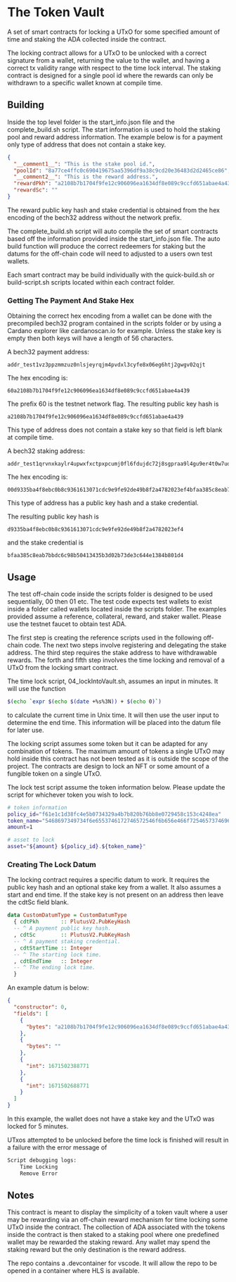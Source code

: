 # The Token Vault

A set of smart contracts for locking a UTxO for some specified amount of time and staking the ADA collected inside the contract.

The locking contract allows for a UTxO to be unlocked with a correct signature from a wallet, returning the value to the wallet, and having a correct tx validity range with respect to the time lock interval. The staking contract is designed for a single pool id where the rewards can only be withdrawn to a specific wallet known at compile time.

## Building

Inside the top level folder is the start_info.json file and the complete_build.sh script. The start information is used to hold the staking pool and reward address information. The example below is for a payment only type of address that does not contain a stake key.

```json
{
  "__comment1__": "This is the stake pool id.",
  "poolId": "8a77ce4ffc0c690419675aa5396df9a38c9cd20e36483d2d2465ce86",
  "__comment2__": "This is the reward address.",
  "rewardPkh": "a2108b7b1704f9fe12c906096ea1634df8e089c9ccfd651abae4a439",
  "rewardSc": ""
}
```

The reward public key hash and stake credential is obtained from the hex encoding of the bech32 address without the network prefix.

The complete_build.sh script will auto compile the set of smart contracts based off the information provided inside the start_info.json file. The auto build function will produce the correct redeemers for staking but the datums for the off-chain code will need to adjusted to a users own test wallets.

Each smart contract may be build individually with the quick-build.sh or build-script.sh scripts located within each contract folder.

### Getting The Payment And Stake Hex

Obtaining the correct hex encoding from a wallet can be done with the precompiled bech32 program contained in the scripts folder or by using a Cardano explorer like cardanoscan.io for example. Unless the stake key is empty then both keys will have a length of 56 characters.

A bech32 payment address:
```
addr_test1vz3ppzmmzuz0nlsjeyrqjm4pvdxl3cyfe8x06eg6htj2gwgv02qjt
```

The hex encoding is:
```
60a2108b7b1704f9fe12c906096ea1634df8e089c9ccfd651abae4a439
```

The prefix 60 is the testnet network flag. The resulting public key hash is

```
a2108b7b1704f9fe12c906096ea1634df8e089c9ccfd651abae4a439
```

This type of address does not contain a stake key so that field is left blank at compile time.

A bech32 staking address:
```
addr_test1qrvnxkaylr4upwxfxctpxpcumj0fl6fdujdc72j8sgpraa9l4gu9er4t0w7udjvt2pqngddn6q4h8h3uv38p8p9cq82qav4lmp
```

The hex encoding is:
```
00d9335ba4f8ebc0b8c9361613071cdc9e9fe92de49b8f2a4782023ef4bfaa385c8eab7bbdc6c98b50413435b3d02b73de3c644e1384b801d4
```

This type of address has a public key hash and a stake credential.

The resulting public key hash is
```
d9335ba4f8ebc0b8c9361613071cdc9e9fe92de49b8f2a4782023ef4
```
and the stake credential is
```
bfaa385c8eab7bbdc6c98b50413435b3d02b73de3c644e1384b801d4
```

## Usage

The test off-chain code inside the scripts folder is designed to be used sequentially, 00 then 01 etc. The test code expects test wallets to exist inside a folder called wallets located inside the scripts folder. The examples provided assume a reference, collateral, reward, and staker wallet. Please use the testnet faucet to obtain test ADA.

The first step is creating the reference scripts used in the following off-chain code. The next two steps involve registering and delegating the stake address. The third step requires the stake address to have withdrawable rewards. The forth and fifth step involves the time locking and removal of a UTxO from the locking smart contract.

The time lock script, 04_lockIntoVault.sh, assumes an input in minutes. It will use the function

```bash
$(echo `expr $(echo $(date +%s%3N)) + $(echo 0)`)
```

to calculate the current time in Unix time. It will then use the user input to determine the end time. This information will be placed into the datum file for later use.

The locking script assumes some token but it can be adapted for any combination of tokens. The maximum amount of tokens a single UTxO may hold inside this contract has not been tested as it is outside the scope of the project. The contracts are design to lock an NFT or some amount of a fungible token on a single UTxO.

The lock test script assume the token information below. Please update the script for whichever token you wish to lock.
```bash
# token information
policy_id="f61e1c1d38fc4e5b0734329a4b7b820b76bb8e0729458c153c4248ea"
token_name="5468697349734f6e6553746172746572546f6b656e466f7254657374696e6731"
amount=1

# asset to lock
asset="${amount} ${policy_id}.${token_name}"
```

### Creating The Lock Datum

The locking contract requires a specific datum to work. It requires the public key hash and an optional stake key from a wallet. It also assumes a start and end time. If the stake key is not present on an address then leave the cdtSc field blank.

```hs
data CustomDatumType = CustomDatumType
  { cdtPkh       :: PlutusV2.PubKeyHash
  -- ^ A payment public key hash.
  , cdtSc        :: PlutusV2.PubKeyHash
  -- ^ A payment staking credential.
  , cdtStartTime :: Integer
  -- ^ The starting lock time.
  , cdtEndTime   :: Integer
  -- ^ The ending lock time.
  }
```

An example datum is below:

```json
{
  "constructor": 0,
  "fields": [
    {
      "bytes": "a2108b7b1704f9fe12c906096ea1634df8e089c9ccfd651abae4a439"
    },
    {
      "bytes": ""
    },
    {
      "int": 1671502388771
    },
    {
      "int": 1671502688771
    }
  ]
}
```

In this example, the wallet does not have a stake key and the UTxO was locked for 5 minutes.

UTxos attempted to be unlocked before the time lock is finished will result in a failure with the error message of 

```bash
Script debugging logs: 
    Time Locking
    Remove Error
```

## Notes

This contract is meant to display the simplicity of a token vault where a user may be rewarding via an off-chain reward mechanism for time locking some UTxO inside the contract. The collection of ADA associated with the tokens inside the contract is then staked to a staking pool where one predefined wallet may be rewarded the staking reward. Any wallet may spend the staking reward but the only destination is the reward address.

The repo contains a .devcontainer for vscode. It will allow the repo to be opened in a container where HLS is available.
